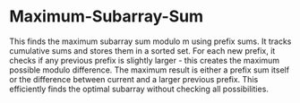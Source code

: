 # Maximum-Subarray-Sum

This finds the maximum subarray sum modulo m using prefix sums. It tracks cumulative sums and stores them in a sorted set. For each new prefix, it checks if any previous prefix is slightly larger - this creates the maximum possible modulo difference. The maximum result is either a prefix sum itself or the difference between current and a larger previous prefix. This efficiently finds the optimal subarray without checking all possibilities.
